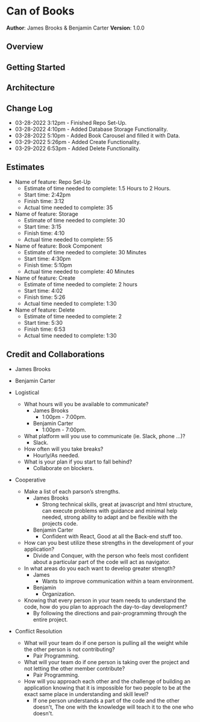 # Can of Books

**Author**: James Brooks & Benjamin Carter
**Version**: 1.0.0

## Overview
<!-- Provide a high level overview of what this application is and why you are building it, beyond the fact that it's an assignment for this class. (i.e. What's your problem domain?) -->

## Getting Started
<!-- What are the steps that a user must take in order to build this app on their own machine and get it running? -->

## Architecture
<!-- Provide a detailed description of the application design. What technologies (languages, libraries, etc) you're using, and any other relevant design information. -->

## Change Log

- 03-28-2022 3:12pm - Finished Repo Set-Up.
- 03-28-2022 4:10pm - Added Database Storage Functionality.
- 03-28-2022 5:10pm - Added Book Carousel and filled it with Data.
- 03-29-2022 5:26pm - Added Create Functionality.
- 03-29-2022 6:53pm - Added Delete Functionality.

## Estimates
<!-- See below -->

- Name of feature: Repo Set-Up
  - Estimate of time needed to complete: 1.5 Hours to 2 Hours.
  - Start time: 2:42pm
  - Finish time: 3:12
  - Actual time needed to complete: 35
- Name of feature: Storage
  - Estimate of time needed to complete: 30
  - Start time: 3:15
  - Finish time: 4:10
  - Actual time needed to complete: 55
- Name of feature: Book Component
  - Estimate of time needed to complete: 30 Minutes
  - Start time: 4:30pm
  - Finish time: 5:10pm
  - Actual time needed to complete: 40 Minutes
- Name of feature: Create
  - Estimate of time needed to complete: 2 hours
  - Start time: 4:02
  - Finish time: 5:26
  - Actual time needed to complete:  1:30
- Name of feature: Delete
  - Estimate of time needed to complete: 2
  - Start time: 5:30
  - Finish time: 6:53
  - Actual time needed to complete:   1:30


## Credit and Collaborations

- James Brooks
- Benjamin Carter

- Logistical
  - What hours will you be available to communicate?
    - James Brooks
      - 1:00pm - 7:00pm.
    - Benjamin Carter
      - 1:00pm - 7:00pm.
  - What platform will you use to communicate (ie. Slack, phone …)?
    - Slack.
  - How often will you take breaks?
    - Hourly/As needed.
  - What is your plan if you start to fall behind?
    - Collaborate on blockers.
- Cooperative
  - Make a list of each parson’s strengths.
    - James Brooks
      - Strong technical skills, great at javascript and html structure, can execute problems with guidance and minimal help needed, strong ability to adapt and be flexible with the projects code.
    - Benjamin Carter
      - Confident with React, Good at all the Back-end stuff too.
  - How can you best utilize these strengths in the development of your application?
    - Divide and Conquer, with the person who feels most confident about a particular part of the code will act as navigator.
  - In what areas do you each want to develop greater strength?
    - James
      - Wants to improve communication within a team environment.
    - Benjamin
      - Organization.
  - Knowing that every person in your team needs to understand the code, how do you plan to approach the day-to-day development?
    - By following the directions and pair-programming through the entire project.
- Conflict Resolution
  - What will your team do if one person is pulling all the weight while the other person is not contributing?
    - Pair Programming.
  - What will your team do if one person is taking over the project and not letting the other member contribute?
    - Pair Programming.
  - How will you approach each other and the challenge of building an application knowing that it is impossible for two people to be at the exact same place in understanding and skill level?
    - If one person understands a part of the code and the other doesn't, The one with the knowledge will teach it to the one who doesn't.
